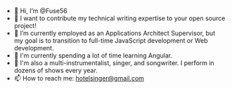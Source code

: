 - 👋 Hi, I’m @Fuse56
- 👀 I want to contribute my technical writing expertise to your open source project!
- 🌱 I’m currently employed as an Applications Architect Supervisor, but my goal is to transition to full-time JavaScript development or Web development.
- 💞️ I'm currently spending a lot of time learning Angular.
- 💞️ I'm also a multi-instrumentalist, singer, and songwriter.  I perform in dozens of shows every year.
- 📫 How to reach me: hotelsinger@gmail.com

<!---
Fuse56/Fuse56 is a ✨ special ✨ repository because its `README.md` (this file) appears on your GitHub profile.
You can click the Preview link to take a look at your changes.
--->

